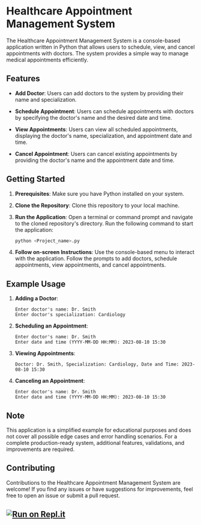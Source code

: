 # Healthcare Appointment Management System

The Healthcare Appointment Management System is a console-based application written in Python that allows users to schedule, view, and cancel appointments with doctors. The system provides a simple way to manage medical appointments efficiently.

## Features

- **Add Doctor**: Users can add doctors to the system by providing their name and specialization.

- **Schedule Appointment**: Users can schedule appointments with doctors by specifying the doctor's name and the desired date and time.

- **View Appointments**: Users can view all scheduled appointments, displaying the doctor's name, specialization, and appointment date and time.

- **Cancel Appointment**: Users can cancel existing appointments by providing the doctor's name and the appointment date and time.

## Getting Started

1. **Prerequisites**: Make sure you have Python installed on your system.

2. **Clone the Repository**: Clone this repository to your local machine.

3. **Run the Application**: Open a terminal or command prompt and navigate to the cloned repository's directory. Run the following command to start the application:

   ```bash
   python <Project_name>.py
   ```

4. **Follow on-screen Instructions**: Use the console-based menu to interact with the application. Follow the prompts to add doctors, schedule appointments, view appointments, and cancel appointments.

## Example Usage

1. **Adding a Doctor**:

   ```
   Enter doctor's name: Dr. Smith
   Enter doctor's specialization: Cardiology
   ```

2. **Scheduling an Appointment**:

   ```
   Enter doctor's name: Dr. Smith
   Enter date and time (YYYY-MM-DD HH:MM): 2023-08-10 15:30
   ```

3. **Viewing Appointments**:

   ```
   Doctor: Dr. Smith, Specialization: Cardiology, Date and Time: 2023-08-10 15:30
   ```

4. **Canceling an Appointment**:

   ```
   Enter doctor's name: Dr. Smith
   Enter date and time (YYYY-MM-DD HH:MM): 2023-08-10 15:30
   ```

## Note

This application is a simplified example for educational purposes and does not cover all possible edge cases and error handling scenarios. For a complete production-ready system, additional features, validations, and improvements are required.

## Contributing

Contributions to the Healthcare Appointment Management System are welcome! If you find any issues or have suggestions for improvements, feel free to open an issue or submit a pull request.

[![Run on Repl.it](https://replit.com/badge/github/Moses-main/Sophomore-project)](https://replit.com/new/github/Moses-main/Sophomore-project)
---

